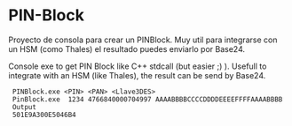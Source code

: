 # PIN-Block
Proyecto de consola para crear un PINBlock. Muy util para integrarse con un HSM (como Thales) el resultado puedes enviarlo por Base24.

Console exe  to get PIN Block like C++ stdcall (but easier ;) ). Usefull to integrate with an HSM (like Thales), the result can be send by Base24.
```
 PINBlock.exe <PIN> <PAN> <Llave3DES>
 PinBlock.exe  1234 4766840000704997 AAAABBBBCCCCDDDDEEEEFFFFAAAABBBB
 Output
 501E9A300E5046B4
```
